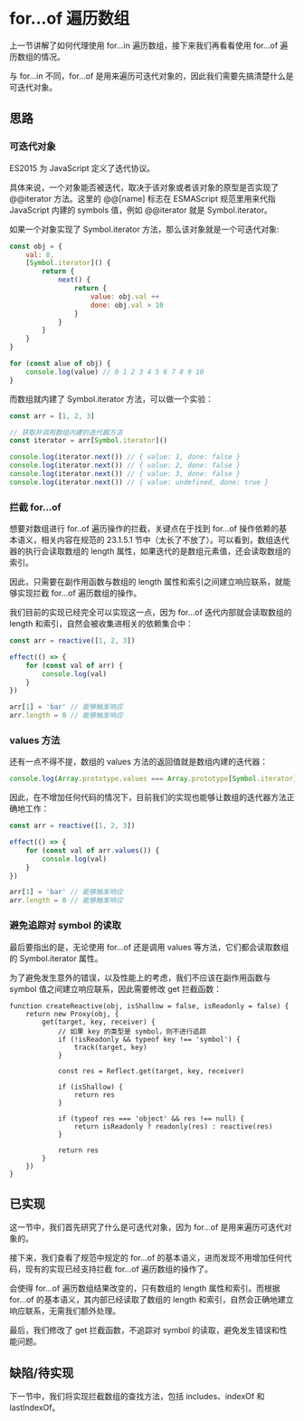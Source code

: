 # for...of 遍历数组
上一节讲解了如何代理使用 for...in 遍历数组，接下来我们再看看使用 for...of 遍历数组的情况。

与 for...in 不同，for...of 是用来遍历可迭代对象的，因此我们需要先搞清楚什么是可迭代对象。

## 思路
### 可迭代对象
ES2015 为 JavaScript 定义了迭代协议。

具体来说，一个对象能否被迭代，取决于该对象或者该对象的原型是否实现了 @@iterator 方法。这里的 @@[name] 标志在 ESMAScript 规范里用来代指 JavaScript 内建的 symbols 值，例如 @@iterator 就是 Symbol.iterator。

如果一个对象实现了 Symbol.iterator 方法，那么该对象就是一个可迭代对象:
```js
const obj = {
    val: 0,
    [Symbol.iterator]() {
        return {
            next() {
                return {
                    value: obj.val ++
                    done: obj.val > 10
                }
            }
        }
    }
}

for (const alue of obj) {
    console.log(value) // 0 1 2 3 4 5 6 7 8 9 10
}
```

而数组就内建了 Symbol.iterator 方法，可以做一个实验：
```js
const arr = [1, 2, 3]

// 获取并调用数组内建的迭代器方法
const iterator = arr[Symbol.iterator]()

console.log(iterator.next()) // { value: 1, done: false }
console.log(iterator.next()) // { value: 2, done: false }
console.log(iterator.next()) // { value: 3, done: false }
console.log(iterator.next()) // { value: undefined, done: true }
```

### 拦截 for...of
想要对数组进行 for..of 遍历操作的拦截，关键点在于找到 for...of 操作依赖的基本语义，相关内容在规范的 23.1.5.1 节中（太长了不放了）。可以看到，数组迭代器的执行会读取数组的 length 属性，如果迭代的是数组元素值，还会读取数组的索引。

因此，只需要在副作用函数与数组的 length 属性和索引之间建立响应联系，就能够实现拦截 for...of 遍历数组的操作。

我们目前的实现已经完全可以实现这一点，因为 for...of 迭代内部就会读取数组的 length 和索引，自然会被收集进相关的依赖集合中：
```js
const arr = reactive([1, 2, 3])

effect(() => {
    for (const val of arr) {
        console.log(val)
    }
})

arr[1] = 'bar' // 能够触发响应
arr.length = 0 // 能够触发响应
```

### values 方法
还有一点不得不提，数组的 values 方法的返回值就是数组内建的迭代器：
```js
console.log(Array.prototype.values === Array.prototype[Symbol.iterator]) // true
```

因此，在不增加任何代码的情况下，目前我们的实现也能够让数组的迭代器方法正确地工作：
```js
const arr = reactive([1, 2, 3])

effect(() => {
    for (const val of arr.values()) {
        console.log(val)
    }
})

arr[1] = 'bar' // 能够触发响应
arr.length = 0 // 能够触发响应
```

### 避免追踪对 symbol 的读取
最后要指出的是，无论使用 for...of 还是调用 values 等方法，它们都会读取数组的 Symbol.iterator 属性。

为了避免发生意外的错误，以及性能上的考虑，我们不应该在副作用函数与 symbol 值之间建立响应联系，因此需要修改 get 拦截函数：
```js{4-7}
function createReactive(obj, isShallow = false, isReadonly = false) {
    return new Proxy(obj, {
        get(target, key, receiver) {
            // 如果 key 的类型是 symbol，则不进行追踪
            if (!isReadonly && typeof key !== 'symbol') {
                track(target, key)
            }

            const res = Reflect.get(target, key, receiver)

            if (isShallow) {
                return res
            }

            if (typeof res === 'object' && res !== null) {
                return isReadonly ? readonly(res) : reactive(res)
            }

            return res
        }
    })
}
```

## 已实现
这一节中，我们首先研究了什么是可迭代对象，因为 for...of 是用来遍历可迭代对象的。

接下来，我们查看了规范中规定的 for...of 的基本语义，进而发现不用增加任何代码，现有的实现已经支持拦截 for...of 遍历数组的操作了。

会使得 for...of 遍历数组结果改变的，只有数组的 length 属性和索引。而根据 for...of 的基本语义，其内部已经读取了数组的 length 和索引，自然会正确地建立响应联系，无需我们额外处理。

最后，我们修改了 get 拦截函数，不追踪对 symbol 的读取，避免发生错误和性能问题。

## 缺陷/待实现
下一节中，我们将实现拦截数组的查找方法，包括 includes、indexOf 和 lastIndexOf。


